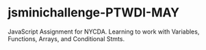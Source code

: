 # jsminichallenge-PTWDI-MAY

JavaScript Assignment for NYCDA.
Learning to work with Variables, Functions, Arrays, and Conditional Stmts.
